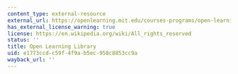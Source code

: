 ```yaml
---
content_type: external-resource
external_url: https://openlearning.mit.edu/courses-programs/open-learning-library
has_external_license_warning: true
license: https://en.wikipedia.org/wiki/All_rights_reserved
status: ''
title: Open Learning Library
uid: e1773ccd-c59f-4f9a-b5ec-958c8853cc9a
wayback_url: ''
---
```

